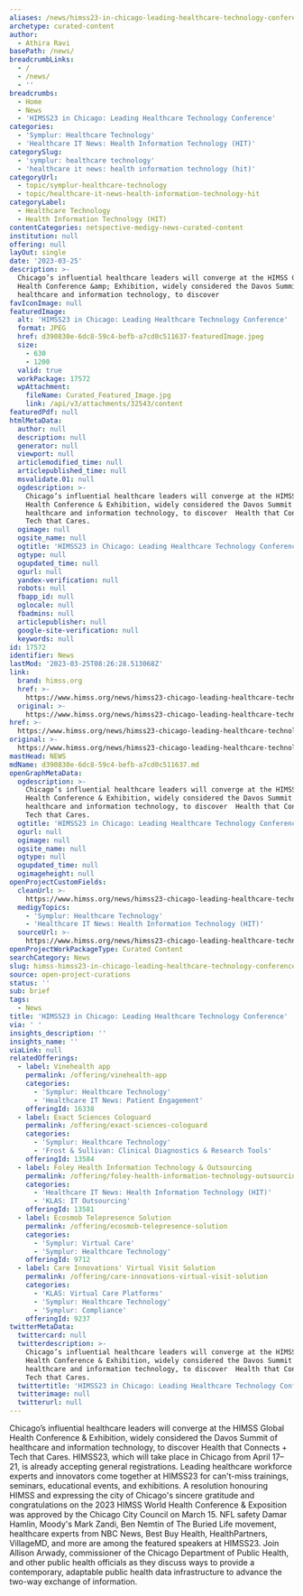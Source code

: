 ```yaml
---
aliases: /news/himss23-in-chicago-leading-healthcare-technology-conference
archetype: curated-content
author:
  - Athira Ravi
basePath: /news/
breadcrumbLinks:
  - /
  - /news/
  - ''
breadcrumbs:
  - Home
  - News
  - 'HIMSS23 in Chicago: Leading Healthcare Technology Conference'
categories:
  - 'Symplur: Healthcare Technology'
  - 'Healthcare IT News: Health Information Technology (HIT)'
categorySlug:
  - 'symplur: healthcare technology'
  - 'healthcare it news: health information technology (hit)'
categoryUrl:
  - topic/symplur-healthcare-technology
  - topic/healthcare-it-news-health-information-technology-hit
categoryLabel:
  - Healthcare Technology
  - Health Information Technology (HIT)
contentCategories: netspective-medigy-news-curated-content
institution: null
offering: null
layOut: single
date: '2023-03-25'
description: >-
  Chicago’s influential healthcare leaders will converge at the HIMSS Global
  Health Conference &amp; Exhibition, widely considered the Davos Summit of
  healthcare and information technology, to discover 
favIconImage: null
featuredImage:
  alt: 'HIMSS23 in Chicago: Leading Healthcare Technology Conference'
  format: JPEG
  href: d390830e-6dc8-59c4-befb-a7cd0c511637-featuredImage.jpeg
  size:
    - 630
    - 1200
  valid: true
  workPackage: 17572
  wpAttachment:
    fileName: Curated_Featured_Image.jpg
    link: /api/v3/attachments/32543/content
featuredPdf: null
htmlMetaData:
  author: null
  description: null
  generator: null
  viewport: null
  articlemodified_time: null
  articlepublished_time: null
  msvalidate.01: null
  ogdescription: >-
    Chicago’s influential healthcare leaders will converge at the HIMSS Global
    Health Conference & Exhibition, widely considered the Davos Summit of
    healthcare and information technology, to discover  Health that Connects +
    Tech that Cares.
  ogimage: null
  ogsite_name: null
  ogtitle: 'HIMSS23 in Chicago: Leading Healthcare Technology Conference'
  ogtype: null
  ogupdated_time: null
  ogurl: null
  yandex-verification: null
  robots: null
  fbapp_id: null
  oglocale: null
  fbadmins: null
  articlepublisher: null
  google-site-verification: null
  keywords: null
id: 17572
identifier: News
lastMod: '2023-03-25T08:26:28.513068Z'
link:
  brand: himss.org
  href: >-
    https://www.himss.org/news/himss23-chicago-leading-healthcare-technology-conference
  original: >-
    https://www.himss.org/news/himss23-chicago-leading-healthcare-technology-conference
href: >-
  https://www.himss.org/news/himss23-chicago-leading-healthcare-technology-conference
original: >-
  https://www.himss.org/news/himss23-chicago-leading-healthcare-technology-conference
mastHead: NEWS
mdName: d390830e-6dc8-59c4-befb-a7cd0c511637.md
openGraphMetaData:
  ogdescription: >-
    Chicago’s influential healthcare leaders will converge at the HIMSS Global
    Health Conference & Exhibition, widely considered the Davos Summit of
    healthcare and information technology, to discover  Health that Connects +
    Tech that Cares.
  ogtitle: 'HIMSS23 in Chicago: Leading Healthcare Technology Conference'
  ogurl: null
  ogimage: null
  ogsite_name: null
  ogtype: null
  ogupdated_time: null
  ogimageheight: null
openProjectCustomFields:
  cleanUrl: >-
    https://www.himss.org/news/himss23-chicago-leading-healthcare-technology-conference
  medigyTopics:
    - 'Symplur: Healthcare Technology'
    - 'Healthcare IT News: Health Information Technology (HIT)'
  sourceUrl: >-
    https://www.himss.org/news/himss23-chicago-leading-healthcare-technology-conference
openProjectWorkPackageType: Curated Content
searchCategory: News
slug: himss-himss23-in-chicago-leading-healthcare-technology-conference
source: open-project-curations
status: ''
sub: brief
tags:
  - News
title: 'HIMSS23 in Chicago: Leading Healthcare Technology Conference'
via: ' '
insights_description: ''
insights_name: ''
viaLink: null
relatedOfferings:
  - label: Vinehealth app
    permalink: /offering/vinehealth-app
    categories:
      - 'Symplur: Healthcare Technology'
      - 'Healthcare IT News: Patient Engagement'
    offeringId: 16338
  - label: Exact Sciences Cologuard
    permalink: /offering/exact-sciences-cologuard
    categories:
      - 'Symplur: Healthcare Technology'
      - 'Frost & Sullivan: Clinical Diagnostics & Research Tools'
    offeringId: 13584
  - label: Foley Health Information Technology & Outsourcing
    permalink: /offering/foley-health-information-technology-outsourcing
    categories:
      - 'Healthcare IT News: Health Information Technology (HIT)'
      - 'KLAS: IT Outsourcing'
    offeringId: 13581
  - label: Ecosmob Telepresence Solution
    permalink: /offering/ecosmob-telepresence-solution
    categories:
      - 'Symplur: Virtual Care'
      - 'Symplur: Healthcare Technology'
    offeringId: 9712
  - label: Care Innovations' Virtual Visit Solution
    permalink: /offering/care-innovations-virtual-visit-solution
    categories:
      - 'KLAS: Virtual Care Platforms'
      - 'Symplur: Healthcare Technology'
      - 'Symplur: Compliance'
    offeringId: 9237
twitterMetaData:
  twittercard: null
  twitterdescription: >-
    Chicago’s influential healthcare leaders will converge at the HIMSS Global
    Health Conference & Exhibition, widely considered the Davos Summit of
    healthcare and information technology, to discover  Health that Connects +
    Tech that Cares.
  twittertitle: 'HIMSS23 in Chicago: Leading Healthcare Technology Conference'
  twitterimage: null
  twitterurl: null
---
```

<p>Chicago’s influential healthcare leaders will converge at the HIMSS Global Health Conference &amp; Exhibition, widely considered the Davos Summit of healthcare and information technology, to discover Health that Connects + Tech that Cares. HIMSS23, which will take place in Chicago from April 17–21, is already accepting general registrations. Leading healthcare workforce experts and innovators come together at HIMSS23 for can't-miss trainings, seminars, educational events, and exhibitions. A resolution honouring HIMSS and expressing the city of Chicago's sincere gratitude and congratulations on the 2023 HIMSS World Health Conference &amp; Exposition was approved by the Chicago City Council on March 15. NFL safety Damar Hamlin, Moody's Mark Zandi, Ben Nemtin of The Buried Life movement, healthcare experts from NBC News, Best Buy Health, HealthPartners, VillageMD, and more are among the featured speakers at HIMSS23. Join Allison Arwady, commissioner of the Chicago Department of Public Health, and other public health officials as they discuss ways to provide a contemporary, adaptable public health data infrastructure to advance the two-way exchange of information.</p>